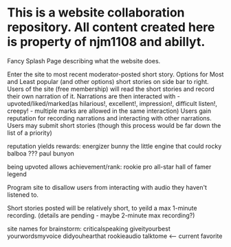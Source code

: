 # This is a website collaboration repository. All content created here is property of njm1108 and abillyt. 

Fancy Splash Page describing what the website does. 

Enter the site to most recent moderator-posted short story. Options for Most and Least popular (and other options) short stories on side bar to right. 
Users of the site (free membership) will read the short stories and record their own narration of it. 
Narrations are then interacted with - upvoted/liked/marked(as hilarious!, excellent!, impression!, difficult listen!, creepy! - multiple marks are allowed in the same interaction) 
Users gain reputation for recording narrations and interacting with other narrations. 
Users may submit short stories (though this process would be far down the list of a priority) 

reputation yields rewards:
energizer bunny
the little engine that could
rocky balboa
???
paul bunyon 


being upvoted allows achievement/rank: 
rookie
pro
all-star
hall of famer
legend


Program site to disallow users from interacting with audio they haven't listened to. 

Short stories posted will be relatively short, to yeild a max 1-minute recording. (details are pending - maybe 2-minute max recording?)

site names for brainstorm: 
criticalspeaking
giveityourbest
yourwordsmyvoice
didyouhearthat
rookieaudio
talktome    <-- current favorite
